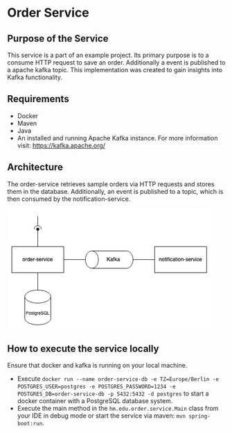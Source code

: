 # Order Service

## Purpose of the Service
This service is a part of an example project. Its primary purpose is to a consume HTTP request to save an order. Additionally a event is published to a apache kafka topic. This implementation was created to gain insights into Kafka functionality.

## Requirements
- Docker
- Maven
- Java 
- An installed and running Apache Kafka instance. For more information visit: https://kafka.apache.org/

## Architecture
The order-service retrieves sample orders via HTTP requests and stores them in the database. Additionally, an event is published to a topic, which is then consumed by the notification-service.

![Architecture](doc/architecture.png)

## How to execute the service locally
Ensure that docker and kafka is running on your local machine.
- Execute `docker run --name order-service-db -e TZ=Europe/Berlin -e POSTGRES_USER=postgres -e POSTGRES_PASSWORD=1234 -e POSTGRES_DB=order-service-db -p 5432:5432 -d postgres` to start a docker container with a PostgreSQL database system.
- Execute the main method in the `hm.edu.order.service.Main` class from your IDE in debug mode or start the service via maven: `mvn spring-boot:run`.
